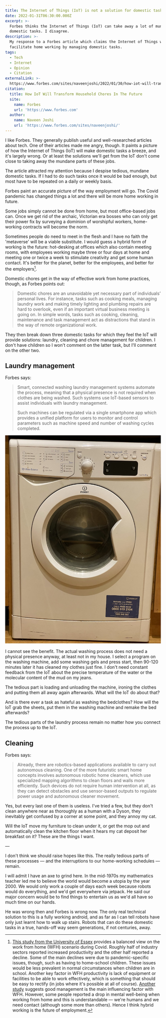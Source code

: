 ```yaml
---
title: The Internet of Things (IoT) is not a solution for domestic tasks
date: 2022-01-31T06:30:00.000Z
excerpt: >-
  Forbes thinks the Internet of Things (IoT) can take away a lot of mundane,
  domestic tasks. I disagree.
description: >-
  My response to a Forbes article which claims the Internet of Things will
  facilitate home working by managing domestic tasks.
tags:
  - Tech
  - Internet
  - Opinion
  - Citation
externalLink: >-
  https://www.forbes.com/sites/naveenjoshi/2022/01/30/how-iot-will-transform-household-chores-in-the-future/
citation:
  title: How IoT Will Transform Household Chores In The Future
  site:
    name: Forbes
    url: 'https://www.forbes.com'
  author:
    name: Naveen Joshi
    url: 'https://www.forbes.com/sites/naveenjoshi/'
---
```

I like Forbes. They generally publish useful and well-researched articles about tech. One of their articles made me angry, though. It paints a picture of how the Internet of Things (IoT) will make domestic tasks a breeze, and it's largely wrong. Or at least the solutions we'll get from the IoT don't come close to taking away the mundane parts of these jobs.

The article attracted my attention because I despise tedious, mundane domestic tasks. If I had to do such tasks once it would be bad enough, but most have to be repeated on a daily or weekly basis.

Forbes paint an accurate picture of the way employment will go. The Covid pandemic has changed things a lot and there will be more home working in future. 

Some jobs simply cannot be done from home, but most office-based jobs can. Once we get rid of the archaic, Victorian era bosses who can only get their power fix by surveying a dominion of worshipful workers, home-working contracts will become the norm. 

Sometimes people do need to meet in the flesh and I have no faith the 'metaverse' will be a viable substitute. I would guess a hybrid form of working is the future: hot-desking at offices which also contain meeting rooms, with employees working maybe three or four days at home and meeting one or twice a week to stimulate creativity and get some human contact. It's better for the planet, better for the employees, and better for the employers[^1].

Domestic chores get in the way of effective work from home practices, though, as Forbes points out:

> Domestic chores are an unavoidable yet necessary part of individuals’ personal lives. For instance, tasks such as cooking meals, managing laundry work and making timely lighting and plumbing repairs are hard to overlook, even if an important virtual business meeting is going on. In simple words, tasks such as cooking, cleaning, maintenance and task management act as distractions that stand in the way of remote organizational work.

They then break down three domestic tasks for which they feel the IoT will provide solutions: laundry, cleaning and chore management for children. I don't have children so I won't comment on the latter task, but I'll comment on the other two.

## Laundry management

Forbes says:

> Smart, connected washing laundry management systems automate the process, meaning that a physical presence is not required when clothes are being washed. Such systems use IoT-based sensors to assist individuals with laundry management.
> 
> Such machines can be regulated via a single smartphone app which provides a unified platform for users to monitor and control parameters such as machine speed and number of washing cycles completed.

![My washing machine.](/assets/images/posts/2022/01/2022-01-31-washing-machine.jpeg "@itemprop=image|caption=Hateful thing. It consistently lies to me about time too.|class=s33 right")

I cannot see the benefit. The actual washing process does not need a physical presence anyway, at least not in my house. I select a program on the washing machine, add some washing gels and press start, then 90-120 minutes later it has cleaned my clothes just fine. I don't need constant feedback from the IoT about the precise temperature of the water or the molecular content of the mud on my jeans.

The tedious part is loading and unloading the machine, ironing the clothes and putting them all away again afterwards. What will the IoT do about that?

And is there ever a task as hateful as washing the bedclothes? How will the IoT grab the sheets, put them in the washing machine and remake the bed afterwards?

The tedious parts of the laundry process remain no matter how you connect the process up to the IoT.

## Cleaning

Forbes says:

> Already, there are robotics-based applications available to carry out autonomous cleaning. One of the more futuristic smart home concepts involves autonomous robotic home cleaners, which use specialized mapping algorithms to clean floors and walls more efficiently. Such devices do not require human intervention at all, as they can detect obstacles and use sensor-based outputs to regulate power usage and autonomous cleaner movement.

Yes, but every last one of them is useless. I've tried a few, but they don't clean anywhere near as thoroughly as a human with a Dyson, they inevitably get confused by a corner at some point, and they annoy my cat.

Will the IoT move my furniture to clean under it, or get the mop out and automatically clean the kitchen floor when it hears my cat deposit her breakfast on it? These are the things I want.

—

I don't think we should raise hopes like this. The really tedious parts of these processes — and the interruptions to our home-working schedules — remain.

I will admit I have an axe to grind here. In the mid-1970s my mathematics teacher led me to believe the world would become a utopia by the year 2000. We would only work a couple of days each week because robots would do everything, and we'd get everywhere via jetpack. He said our major concern would be to find things to entertain us as we'd all have so much time on our hands.

He was wrong then and Forbes is wrong now. The only real technical solution to this is a fully working android, and as far as I can tell robots have only just learnt how to walk up stairs. Robots that can do these domestic tasks in a true, hands-off way seem generations, if not centuries, away.




[^1]: [This study from the University of Essex](https://www.iser.essex.ac.uk/research/publications/working-papers/iser/2020-12.pdf) provides a balanced view on the work from home (WFH) scenario during Covid. Roughly half of industry sectors reported increased productivity and the other half reported a decline. Some of the main declines were due to pandemic-specific issues, though, such as having to home-school children. These issues would be less prevalent in normal circumstances when children are in school. Another key factor in WFH productivity is lack of equipment or facilities to be able to work effectively, which is something that should be easy to rectify (in jobs where it's possible at all of course). [Another study](https://www.ons.gov.uk/economy/economicoutputandproductivity/productivitymeasures/articles/managementpracticeshomeworkingandproductivityduringthecoronaviruscovid19pandemic/2021-05-17) suggests good management is the main influencing factor with WFH. However, some people reported a drop in mental well-being when working from home and this is understandable — we're humans and we need contact (although some more than others). Hence I think hybrid working is the future of employment.


